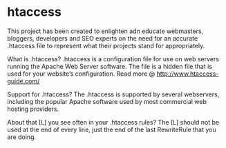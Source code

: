 # htaccess
This project has been created to enlighten adn educate webmasters, bloggers, developers and SEO experts on the need for an accurate .htaccess file to represent what their projects stand for appropriately.

What is .htaccess?
.htaccess is a configuration file for use on web servers running the Apache Web Server software. The file is a hidden file that is used for your website’s configuration. Read more @ http://www.htaccess-guide.com/

Support for .htaccess?
The .htaccess is supported by several webservers, including the popular Apache software used by most commercial web hosting providers.

About that [L] you see often in your .htaccess rules?
The [L] should not be used at the end of every line, just the end of the last RewriteRule that you are doing.
